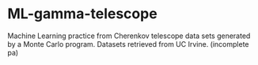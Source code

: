 # ML-gamma-telescope
Machine Learning practice from Cherenkov telescope data sets generated by a Monte Carlo program. Datasets retrieved from UC Irvine.
(incomplete pa)
